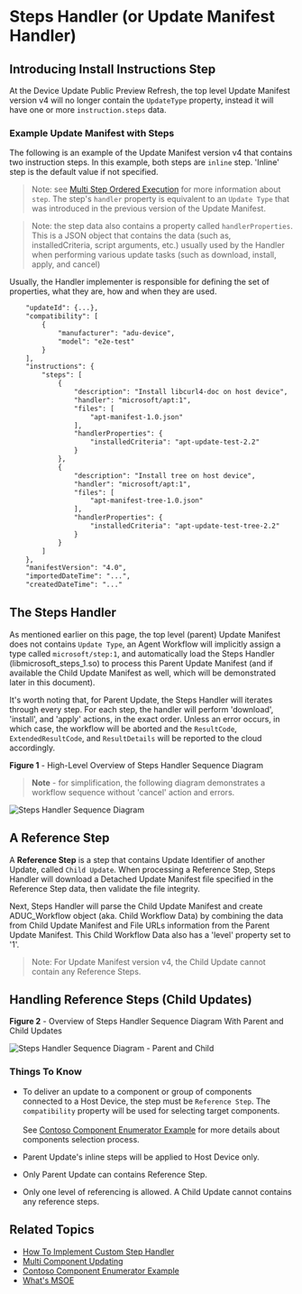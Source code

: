 # Steps Handler (or Update Manifest Handler)

## Introducing Install Instructions Step

At the Device Update Public Preview Refresh, the top level Update Manifest version v4 will no longer contain the `UpdateType` property, instead it will have one or more `instruction.steps` data.

### Example Update Manifest with Steps

The following is an example of the Update Manifest version v4 that contains two instruction steps. In this example, both steps are `inline` step. 'Inline' step is the default value if not specified.

> Note: see [Multi Step Ordered Execution](../../../docs/agent-reference/update-manifest-v4-schema.md#multi-step-ordered-execution-msoe-support) for more information about `step`. The step's `handler` property is equivalent to an `Update Type` that was introduced in the previous version of the Update Manifest.

> Note: the step data also contains a property called `handlerProperties`. This is a JSON object that contains the data (such as, installedCriteria, script arguments, etc.) usually used by the Handler when performing various update tasks (such as download, install, apply, and cancel)

Usually, the Handler implementer is responsible for defining the set of properties, what they are, how and when they are used.

```txt
    "updateId": {...},
    "compatibility": [
        {
            "manufacturer": "adu-device",
            "model": "e2e-test"
        }
    ],
    "instructions": {
        "steps": [
            {
                "description": "Install libcurl4-doc on host device",
                "handler": "microsoft/apt:1",
                "files": [
                    "apt-manifest-1.0.json"
                ],
                "handlerProperties": {
                    "installedCriteria": "apt-update-test-2.2"
                }
            },
            {
                "description": "Install tree on host device",
                "handler": "microsoft/apt:1",
                "files": [
                    "apt-manifest-tree-1.0.json"
                ],
                "handlerProperties": {
                    "installedCriteria": "apt-update-test-tree-2.2"
                }
            }
        ]
    },
    "manifestVersion": "4.0",
    "importedDateTime": "...",
    "createdDateTime": "..."
```

## The Steps Handler

As mentioned earlier on this page, the top level (parent) Update Manifest does not contains `Update Type`, an Agent Workflow will implicitly assign a type called `microsoft/step:1`, and automatically load the Steps Handler (libmicrosoft_steps_1.so) to process this Parent Update Manifest (and if available the Child Update Manifest as well, which will be demonstrated later in this document).

It's worth noting that, for Parent Update, the Steps Handler will iterates through every step. For each step, the handler will perform 'download', 'install', and 'apply' actions, in the exact order. Unless an error occurs, in which case, the workflow will be aborted and the `ResultCode`, `ExtendedResultCode`, and `ResultDetails` will be reported to the cloud accordingly.

**Figure 1** - High-Level Overview of Steps Handler Sequence Diagram

>**Note** - for simplification, the following diagram demonstrates a workflow sequence without 'cancel' action and errors.

![Steps Handler Sequence Diagram](./assets/steps-handler-basic-sequence-overview.svg)

## A Reference Step

A **Reference Step** is a step that contains Update Identifier of another Update, called `Child Update`.  When processing a Reference Step, Steps Handler will download a Detached Update Manifest file specified in the Reference Step data, then validate the file integrity.

Next, Steps Handler will parse the Child Update Manifest and create ADUC_Workflow object (aka. Child Workflow Data) by combining the data from Child Update Manifest and File URLs information from the Parent Update Manifest.  This Child Workflow Data also has a 'level' property set to '1'.

> Note: For Update Manifest version v4, the Child Update cannot contain any Reference Steps.

## Handling Reference Steps (Child Updates)

**Figure 2** - Overview of Steps Handler Sequence Diagram With Parent and Child Updates

![Steps Handler Sequence Diagram - Parent and Child](./assets/steps-handler-child-update-sequence-overview.svg)

### Things To Know

- To deliver an update to a component or group of components connected to a Host Device, the step must be `Reference Step`. The `compatibility` property will be used for selecting target components.<br/><br/>See [Contoso Component Enumerator Example](../../extensions/component_enumerators/examples/contoso_component_enumerator/README.md) for more details about components selection process.

- Parent Update's inline steps will be applied to Host Device only.
- Only Parent Update can contains Reference Step.
- Only one level of referencing is allowed. A Child Update cannot contains any reference steps.

## Related Topics

- [How To Implement Custom Step  Handler](../../../docs/agent-reference/how-to-implement-custom-update-handler.md.md)
- [Multi Component Updating](../../../docs/agent-reference/multi-component-updating.md)
- [Contoso Component Enumerator Example](../../extensions/component_enumerators/examples/contoso_component_enumerator/README.md)
- [What's MSOE](../../../docs/agent-reference/update-manifest-v4-schema.md#multi-step-ordered-execution-msoe-support)
